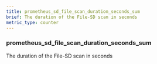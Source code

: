 ```yaml
---
title: prometheus_sd_file_scan_duration_seconds_sum
brief: The duration of the File-SD scan in seconds
metric_type: counter
---
```

### prometheus_sd_file_scan_duration_seconds_sum

The duration of the File-SD scan in seconds